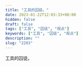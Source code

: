 ```yaml
---
title: "工具的囚徒。"
date: 2023-01-22T12:03:33+08:00
hidden: false
draft: false
tags: ["工具", "囚徒", "观点"]
keywords: ["工具", "囚徒", "观点"]
description: ""
slug: "2203"
---
```


工具的囚徒。